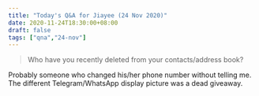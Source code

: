 ```yaml
---
title: "Today's Q&A for Jiayee (24 Nov 2020)"
date: 2020-11-24T18:30:00+08:00
draft: false
tags: ["qna","24-nov"]
---
```

> Who have you recently deleted from your contacts/address book?

Probably someone who changed his/her phone number without telling me. The different Telegram/WhatsApp display picture was a dead giveaway.
